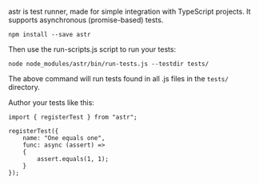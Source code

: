 astr is test runner, made for simple integration with TypeScript projects.
It supports asynchronous (promise-based) tests.

    npm install --save astr

Then use the run-scripts.js script to run your tests:

    node node_modules/astr/bin/run-tests.js --testdir tests/

The above command will run tests found in all .js files in the `tests/` directory.

Author your tests like this:

	import { registerTest } from "astr";

	registerTest({
		name: "One equals one",
		func: async (assert) =>
		{
			assert.equals(1, 1);
		}
	});
